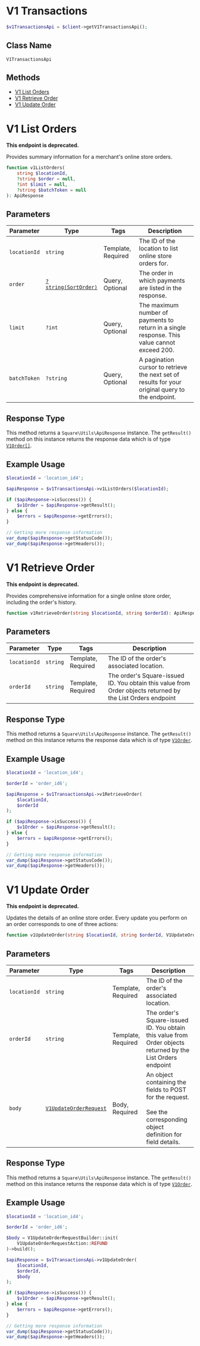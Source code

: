 # V1 Transactions

```php
$v1TransactionsApi = $client->getV1TransactionsApi();
```

## Class Name

`V1TransactionsApi`

## Methods

* [V1 List Orders](../../doc/apis/v1-transactions.md#v1-list-orders)
* [V1 Retrieve Order](../../doc/apis/v1-transactions.md#v1-retrieve-order)
* [V1 Update Order](../../doc/apis/v1-transactions.md#v1-update-order)


# V1 List Orders

**This endpoint is deprecated.**

Provides summary information for a merchant's online store orders.

```php
function v1ListOrders(
    string $locationId,
    ?string $order = null,
    ?int $limit = null,
    ?string $batchToken = null
): ApiResponse
```

## Parameters

| Parameter | Type | Tags | Description |
|  --- | --- | --- | --- |
| `locationId` | `string` | Template, Required | The ID of the location to list online store orders for. |
| `order` | [`?string(SortOrder)`](../../doc/models/sort-order.md) | Query, Optional | The order in which payments are listed in the response. |
| `limit` | `?int` | Query, Optional | The maximum number of payments to return in a single response. This value cannot exceed 200. |
| `batchToken` | `?string` | Query, Optional | A pagination cursor to retrieve the next set of results for your<br>original query to the endpoint. |

## Response Type

This method returns a `Square\Utils\ApiResponse` instance. The `getResult()` method on this instance returns the response data which is of type [`V1Order[]`](../../doc/models/v1-order.md).

## Example Usage

```php
$locationId = 'location_id4';

$apiResponse = $v1TransactionsApi->v1ListOrders($locationId);

if ($apiResponse->isSuccess()) {
    $v1Order = $apiResponse->getResult();
} else {
    $errors = $apiResponse->getErrors();
}

// Getting more response information
var_dump($apiResponse->getStatusCode());
var_dump($apiResponse->getHeaders());
```


# V1 Retrieve Order

**This endpoint is deprecated.**

Provides comprehensive information for a single online store order, including the order's history.

```php
function v1RetrieveOrder(string $locationId, string $orderId): ApiResponse
```

## Parameters

| Parameter | Type | Tags | Description |
|  --- | --- | --- | --- |
| `locationId` | `string` | Template, Required | The ID of the order's associated location. |
| `orderId` | `string` | Template, Required | The order's Square-issued ID. You obtain this value from Order objects returned by the List Orders endpoint |

## Response Type

This method returns a `Square\Utils\ApiResponse` instance. The `getResult()` method on this instance returns the response data which is of type [`V1Order`](../../doc/models/v1-order.md).

## Example Usage

```php
$locationId = 'location_id4';

$orderId = 'order_id6';

$apiResponse = $v1TransactionsApi->v1RetrieveOrder(
    $locationId,
    $orderId
);

if ($apiResponse->isSuccess()) {
    $v1Order = $apiResponse->getResult();
} else {
    $errors = $apiResponse->getErrors();
}

// Getting more response information
var_dump($apiResponse->getStatusCode());
var_dump($apiResponse->getHeaders());
```


# V1 Update Order

**This endpoint is deprecated.**

Updates the details of an online store order. Every update you perform on an order corresponds to one of three actions:

```php
function v1UpdateOrder(string $locationId, string $orderId, V1UpdateOrderRequest $body): ApiResponse
```

## Parameters

| Parameter | Type | Tags | Description |
|  --- | --- | --- | --- |
| `locationId` | `string` | Template, Required | The ID of the order's associated location. |
| `orderId` | `string` | Template, Required | The order's Square-issued ID. You obtain this value from Order objects returned by the List Orders endpoint |
| `body` | [`V1UpdateOrderRequest`](../../doc/models/v1-update-order-request.md) | Body, Required | An object containing the fields to POST for the request.<br><br>See the corresponding object definition for field details. |

## Response Type

This method returns a `Square\Utils\ApiResponse` instance. The `getResult()` method on this instance returns the response data which is of type [`V1Order`](../../doc/models/v1-order.md).

## Example Usage

```php
$locationId = 'location_id4';

$orderId = 'order_id6';

$body = V1UpdateOrderRequestBuilder::init(
    V1UpdateOrderRequestAction::REFUND
)->build();

$apiResponse = $v1TransactionsApi->v1UpdateOrder(
    $locationId,
    $orderId,
    $body
);

if ($apiResponse->isSuccess()) {
    $v1Order = $apiResponse->getResult();
} else {
    $errors = $apiResponse->getErrors();
}

// Getting more response information
var_dump($apiResponse->getStatusCode());
var_dump($apiResponse->getHeaders());
```


